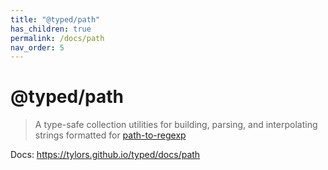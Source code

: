 ```yaml
---
title: "@typed/path"
has_children: true
permalink: /docs/path
nav_order: 5
---
```


# @typed/path

> A type-safe collection utilities for building, parsing, and interpolating strings formatted for [path-to-regexp](https://github.com/pillarjs/path-to-regexp)

Docs: https://tylors.github.io/typed/docs/path

